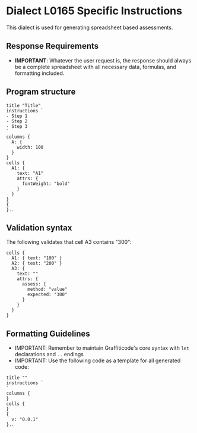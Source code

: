 # Dialect L0165 Specific Instructions

This dialect is used for generating spreadsheet based assessments.

## Response Requirements

- **IMPORTANT**: Whatever the user request is, the response should always be a complete spreadsheet with all necessary data, formulas, and formatting included.

## Program structure

```
title "Title"
instructions `
- Step 1
- Step 2
- Step 3
`
columns {
  A: {
    width: 100
  }
}
cells {
  A1: {
    text: "A1"
    attrs: {
      fontWeight: "bold"
    }
  }
}
{
}..
```

## Validation syntax

The following validates that cell A3 contains "300":

```
cells {
  A1: { text: "100" }
  A2: { text: "200" }
  A3: {
    text: ""
    attrs: {
      assess: {
        method: "value"
        expected: "300"
      }
    }
  }
}
```

## Formatting Guidelines

- IMPORTANT: Remember to maintain Graffiticode's core syntax with `let` declarations and `..` endings
- IMPORTANT: Use the following code as a template for all generated code:

```
title ""
instructions `
`
columns {
}
cells {
}
{
  v: "0.0.1"
}..
```

